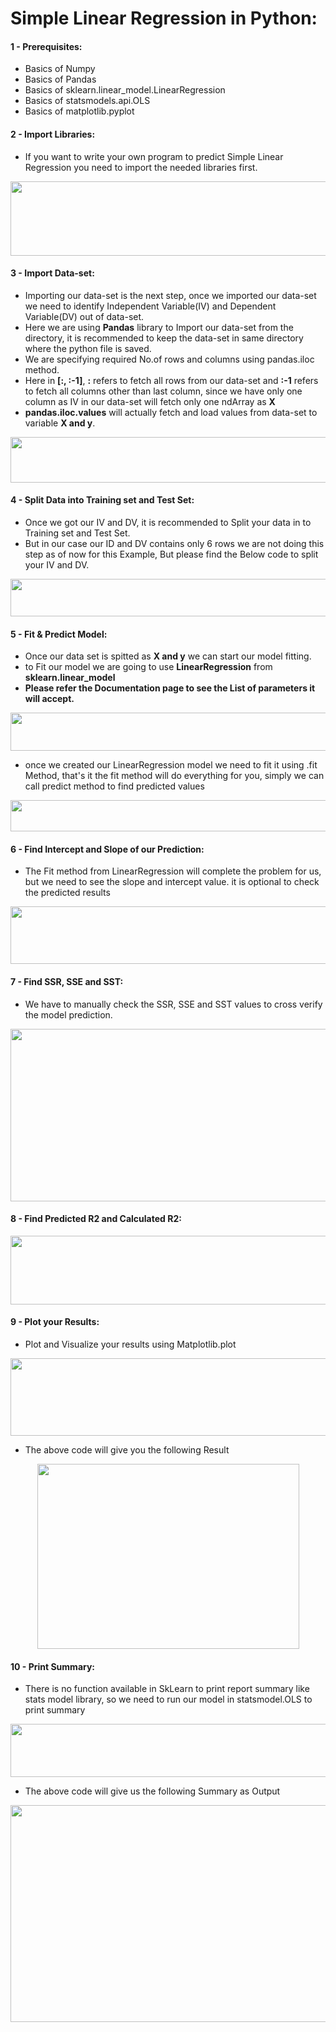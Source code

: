 # Simple Linear Regression in Python:

#### 1 - Prerequisites:    
  - Basics of Numpy    
  - Basics of Pandas    
  - Basics of sklearn.linear_model.LinearRegression    
  - Basics of statsmodels.api.OLS    
  - Basics of matplotlib.pyplot

#### 2 - Import Libraries:
- If you want to write your own program to predict Simple Linear Regression you need to import the needed libraries first.

<p align="center">
  	<img width="556" height="119" src="https://github.com/ManikandanJeyabal/Notes/blob/master/Python%20%2B%20Machine%20Learning%20%2B%20Deep%20Learning/Machine%20Learning%20The%20Complete%20Reference/3-Regression%20Models/Simple%20Linear%20Regression/References/python-1.JPG?raw=true">
</p>

#### 3 - Import Data-set:
- Importing our data-set is the next step, once we imported our data-set we need to identify Independent Variable(IV) and Dependent Variable(DV) out of data-set.
- Here we are using **Pandas** library to Import our data-set from the directory, it is recommended to keep the data-set in same directory where the python file is saved.
- We are specifying required No.of rows and columns using pandas.iloc method.
- Here in **[:, :-1]**, **:** refers to fetch all rows from our data-set and **:-1** refers to fetch all columns other than last column, since we have only one column as IV in our data-set will fetch only one ndArray as **X**
- **pandas.iloc.values** will actually fetch and load values from data-set to variable **X and y**.

<p align="center">
  	<img width="554" height="73" src="https://github.com/ManikandanJeyabal/Notes/blob/master/Python%20%2B%20Machine%20Learning%20%2B%20Deep%20Learning/Machine%20Learning%20The%20Complete%20Reference/3-Regression%20Models/Simple%20Linear%20Regression/References/python-2.JPG?raw=true">
</p>

#### 4 - Split Data into Training set and Test Set:
- Once we got our IV and DV, it is recommended to Split your data in to Training set and Test Set.
- But in our case our ID and DV contains only 6 rows we are not doing this step as of now for this Example, But please find the Below code to split your IV and DV.

<p align="center">
  	<img width="677" height="60" src="https://github.com/ManikandanJeyabal/Notes/blob/master/Python%20%2B%20Machine%20Learning%20%2B%20Deep%20Learning/Machine%20Learning%20The%20Complete%20Reference/3-Regression%20Models/Simple%20Linear%20Regression/References/python-10.JPG?raw=true">
</p>

#### 5 - Fit & Predict Model:
- Once our data set is spitted as **X and y** we can start our model fitting.
- to Fit our model we are going to use **LinearRegression** from **sklearn.linear_model**
- **Please refer the Documentation page to see the List of parameters it will accept.**

<p align="center">
  	<img width="559" height="61" src="https://github.com/ManikandanJeyabal/Notes/blob/master/Python%20%2B%20Machine%20Learning%20%2B%20Deep%20Learning/Machine%20Learning%20The%20Complete%20Reference/3-Regression%20Models/Simple%20Linear%20Regression/References/python-3.JPG?raw=true">
</p>

- once we created our LinearRegression model we need to fit it using .fit Method, that's it the fit method will do everything for you, simply we can call predict method to find predicted values

<p align="center">
  	<img width="555" height="50" src="https://github.com/ManikandanJeyabal/Notes/blob/master/Python%20%2B%20Machine%20Learning%20%2B%20Deep%20Learning/Machine%20Learning%20The%20Complete%20Reference/3-Regression%20Models/Simple%20Linear%20Regression/References/python-4.JPG?raw=true">
</p>

#### 6 - Find Intercept and Slope of our Prediction:
- The Fit method from LinearRegression will complete the problem for us, but we need to see the slope and intercept value. it is optional to check the predicted results

<p align="center">
  	<img width="557" height="92" src="https://github.com/ManikandanJeyabal/Notes/blob/master/Python%20%2B%20Machine%20Learning%20%2B%20Deep%20Learning/Machine%20Learning%20The%20Complete%20Reference/3-Regression%20Models/Simple%20Linear%20Regression/References/python-5.JPG?raw=true">
</p>

#### 7 - Find SSR, SSE and SST:
- We have to manually check the SSR, SSE and SST values to cross verify the model prediction.

<p align="center">
  	<img width="647" height="276" src="https://github.com/ManikandanJeyabal/Notes/blob/master/Python%20%2B%20Machine%20Learning%20%2B%20Deep%20Learning/Machine%20Learning%20The%20Complete%20Reference/3-Regression%20Models/Simple%20Linear%20Regression/References/python-6.JPG?raw=true">
</p>

#### 8 - Find Predicted R2 and Calculated R2:
<p align="center">
  	<img width="558" height="110" src="https://github.com/ManikandanJeyabal/Notes/blob/master/Python%20%2B%20Machine%20Learning%20%2B%20Deep%20Learning/Machine%20Learning%20The%20Complete%20Reference/3-Regression%20Models/Simple%20Linear%20Regression/References/python-7.JPG?raw=true">
</p>

#### 9 - Plot your Results:
- Plot and Visualize your results using Matplotlib.plot

<p align="center">
  	<img width="557" height="124" src="https://github.com/ManikandanJeyabal/Notes/blob/master/Python%20%2B%20Machine%20Learning%20%2B%20Deep%20Learning/Machine%20Learning%20The%20Complete%20Reference/3-Regression%20Models/Simple%20Linear%20Regression/References/python-8.JPG?raw=true">
</p>

- The above code will give you the following Result

<p align="center">
  	<img width="419" height="296" src="https://github.com/ManikandanJeyabal/Notes/blob/master/Python%20%2B%20Machine%20Learning%20%2B%20Deep%20Learning/Machine%20Learning%20The%20Complete%20Reference/3-Regression%20Models/Simple%20Linear%20Regression/References/BillvsTip.JPG?raw=true">
</p>

#### 10 - Print Summary:
- There is no function available in SkLearn to print report summary like stats model library, so we need to run our model in statsmodel.OLS to print summary

<p align="center">
  	<img width="737" height="85" src="https://github.com/ManikandanJeyabal/Notes/blob/master/Python%20%2B%20Machine%20Learning%20%2B%20Deep%20Learning/Machine%20Learning%20The%20Complete%20Reference/3-Regression%20Models/Simple%20Linear%20Regression/References/python-9.JPG?raw=true">
</p>


- The above code will give us the following Summary as Output

<p align="center">
  	<img width="562" height="347" src="https://github.com/ManikandanJeyabal/Notes/blob/master/Python%20%2B%20Machine%20Learning%20%2B%20Deep%20Learning/Machine%20Learning%20The%20Complete%20Reference/3-Regression%20Models/Simple%20Linear%20Regression/References/BillvsTipSummary.JPG?raw=true">
</p>